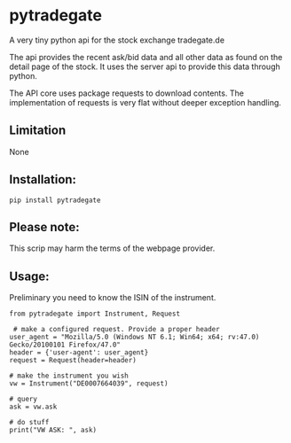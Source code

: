 # pytradegate
A very tiny python api for the stock exchange tradegate.de

The api provides the recent ask/bid data and all other data as found on 
the detail page of the stock.
It uses the server api to provide this data through python. 

The API core uses package requests to download contents.
The implementation of requests is very flat without deeper exception handling.

## Limitation
None

## Installation:
    pip install pytradegate

## Please note:
This scrip may harm the terms of the webpage provider. 

## Usage:
Preliminary you need to know the ISIN of the instrument.

    from pytradegate import Instrument, Request
    
     # make a configured request. Provide a proper header
    user_agent = "Mozilla/5.0 (Windows NT 6.1; Win64; x64; rv:47.0) Gecko/20100101 Firefox/47.0"
    header = {'user-agent': user_agent}
    request = Request(header=header)
    
    # make the instrument you wish
    vw = Instrument("DE0007664039", request)
    
    # query
    ask = vw.ask
    
    # do stuff
    print("VW ASK: ", ask)

